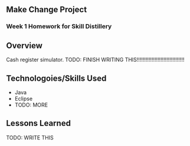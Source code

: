 ## Make Change Project

### Week 1 Homework for Skill Distillery

## Overview

Cash register simulator.
TODO: FINISH WRITING THIS!!!!!!!!!!!!!!!!!!!!!!!!!!!!!!!!

## Technologoies/Skills Used

* Java
* Eclipse
* TODO: MORE

## Lessons Learned

TODO: WRITE THIS 